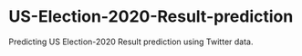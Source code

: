 # US-Election-2020-Result-prediction
Predicting US Election-2020 Result prediction using Twitter data.
